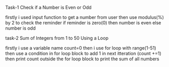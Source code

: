 Task-1
Check if a Number is Even or Odd

firstly i used input function to get a number from user 
then use modulus(%) by 2 to check the reminder if reminder is zero(0) then number is even else number is odd


task-2
Sum of Integers from 1 to 50 Using a Loop

firstly i use a variable name count=0
then i use for loop with range(1-51)
then use a condition in for loop block to add 1 in next itteration (count +=1)
then print count outside the for loop block to print the sum of all numbers 
